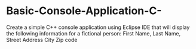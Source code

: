 # Basic-Console-Application-C-

Create a simple C++ console application using Eclipse IDE that will display the following information for a fictional person:
First Name,
Last Name,
Street Address
City
Zip code
